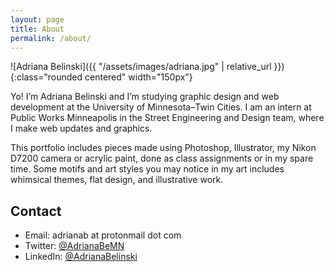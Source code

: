 ```yaml
---
layout: page
title: About
permalink: /about/
---
```


![Adriana Belinski]({{ "/assets/images/adriana.jpg" | relative_url }}){:class="rounded centered" width="150px"}

Yo! I’m Adriana Belinski and I’m studying graphic design and web development at the University of Minnesota–Twin Cities. I am an intern at Public Works Minneapolis in the Street Engineering and Design team, where I make web updates and graphics.

This portfolio includes pieces made using Photoshop, Illustrator, my Nikon D7200 camera or acrylic paint, done as class assignments or in my spare time. Some motifs and art styles you may notice in my art includes whimsical themes, flat design, and illustrative work.

<h2>Contact</h2>

* Email: adrianab at protonmail dot com
* Twitter: [@AdrianaBeMN](https://twitter.com/AdrianaBeMN)
* LinkedIn: [@AdrianaBelinski](https://www.linkedin.com/in/adrianabelinski/)
